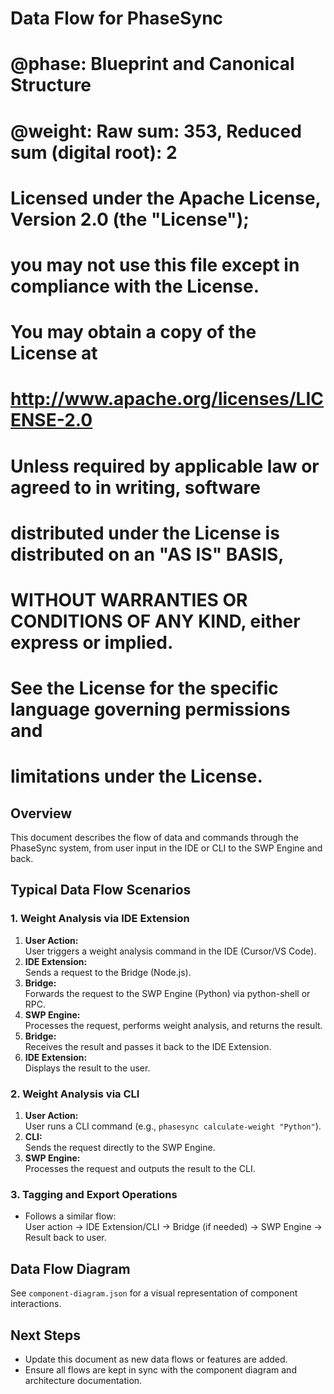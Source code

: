 # Data Flow for PhaseSync
#
# @phase: Blueprint and Canonical Structure
# @weight: Raw sum: 353, Reduced sum (digital root): 2
#
# Licensed under the Apache License, Version 2.0 (the "License");
# you may not use this file except in compliance with the License.
# You may obtain a copy of the License at
#
#     http://www.apache.org/licenses/LICENSE-2.0
#
# Unless required by applicable law or agreed to in writing, software
# distributed under the License is distributed on an "AS IS" BASIS,
# WITHOUT WARRANTIES OR CONDITIONS OF ANY KIND, either express or implied.
# See the License for the specific language governing permissions and
# limitations under the License.

## Overview

This document describes the flow of data and commands through the PhaseSync system, from user input in the IDE or CLI to the SWP Engine and back.



## Typical Data Flow Scenarios

### 1. Weight Analysis via IDE Extension

1. **User Action:**  
   User triggers a weight analysis command in the IDE (Cursor/VS Code).
2. **IDE Extension:**  
   Sends a request to the Bridge (Node.js).
3. **Bridge:**  
   Forwards the request to the SWP Engine (Python) via python-shell or RPC.
4. **SWP Engine:**  
   Processes the request, performs weight analysis, and returns the result.
5. **Bridge:**  
   Receives the result and passes it back to the IDE Extension.
6. **IDE Extension:**  
   Displays the result to the user.



### 2. Weight Analysis via CLI

1. **User Action:**  
   User runs a CLI command (e.g., `phasesync calculate-weight "Python"`).
2. **CLI:**  
   Sends the request directly to the SWP Engine.
3. **SWP Engine:**  
   Processes the request and outputs the result to the CLI.



### 3. Tagging and Export Operations

- Follows a similar flow:  
  User action → IDE Extension/CLI → Bridge (if needed) → SWP Engine → Result back to user.



## Data Flow Diagram

See `component-diagram.json` for a visual representation of component interactions.



## Next Steps

- Update this document as new data flows or features are added.
- Ensure all flows are kept in sync with the component diagram and architecture documentation. 